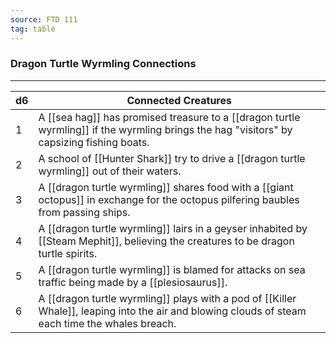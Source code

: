 ```yaml
---
source: FTD 111
tag: table
---
```


### Dragon Turtle Wyrmling Connections
---
|d6|Connected Creatures|
|----|------------|
|1|A [[sea hag]] has promised treasure to a [[dragon turtle wyrmling]] if the wyrmling brings the hag "visitors" by capsizing fishing boats.|
|2|A school of [[Hunter Shark]] try to drive a [[dragon turtle wyrmling]] out of their waters.|
|3|A [[dragon turtle wyrmling]] shares food with a [[giant octopus]] in exchange for the octopus pilfering baubles from passing ships.|
|4|A [[dragon turtle wyrmling]] lairs in a geyser inhabited by [[Steam Mephit]], believing the creatures to be dragon turtle spirits.|
|5|A [[dragon turtle wyrmling]] is blamed for attacks on sea traffic being made by a [[plesiosaurus]].|
|6|A [[dragon turtle wyrmling]] plays with a pod of [[Killer Whale]], leaping into the air and blowing clouds of steam each time the whales breach.|
